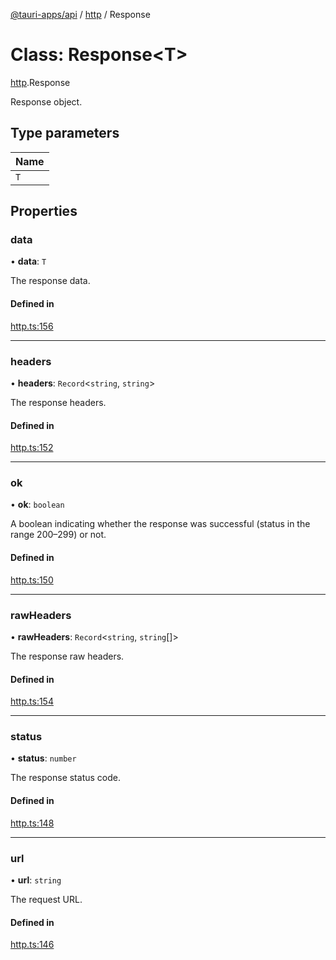 [@tauri-apps/api](../index.md) / [http](../modules/http.md) / Response

# Class: Response<T\>

[http](../modules/http.md).Response

Response object.

## Type parameters

| Name |
| :------ |
| `T` |

## Properties

### data

• **data**: `T`

The response data.

#### Defined in

[http.ts:156](https://github.com/tauri-apps/tauri/blob/7c0fb73/tooling/api/src/http.ts#L156)

___

### headers

• **headers**: `Record`<`string`, `string`\>

The response headers.

#### Defined in

[http.ts:152](https://github.com/tauri-apps/tauri/blob/7c0fb73/tooling/api/src/http.ts#L152)

___

### ok

• **ok**: `boolean`

A boolean indicating whether the response was successful (status in the range 200–299) or not.

#### Defined in

[http.ts:150](https://github.com/tauri-apps/tauri/blob/7c0fb73/tooling/api/src/http.ts#L150)

___

### rawHeaders

• **rawHeaders**: `Record`<`string`, `string`[]\>

The response raw headers.

#### Defined in

[http.ts:154](https://github.com/tauri-apps/tauri/blob/7c0fb73/tooling/api/src/http.ts#L154)

___

### status

• **status**: `number`

The response status code.

#### Defined in

[http.ts:148](https://github.com/tauri-apps/tauri/blob/7c0fb73/tooling/api/src/http.ts#L148)

___

### url

• **url**: `string`

The request URL.

#### Defined in

[http.ts:146](https://github.com/tauri-apps/tauri/blob/7c0fb73/tooling/api/src/http.ts#L146)
